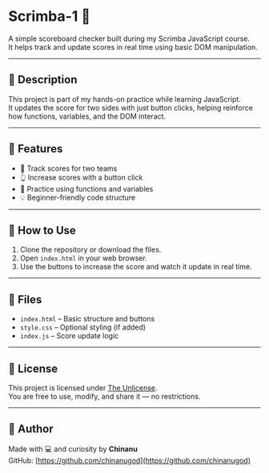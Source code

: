 # Scrimba-1 🏁

A simple scoreboard checker built during my Scrimba JavaScript course.  
It helps track and update scores in real time using basic DOM manipulation.

---

## 📌 Description

This project is part of my hands-on practice while learning JavaScript.  
It updates the score for two sides with just button clicks, helping reinforce how functions, variables, and the DOM interact.

---

## 🔧 Features

- 🧮 Track scores for two teams
- 👆 Increase scores with a button click
- 🧠 Practice using functions and variables
- 💡 Beginner-friendly code structure

---

## 🚀 How to Use

1. Clone the repository or download the files.
2. Open `index.html` in your web browser.
3. Use the buttons to increase the score and watch it update in real time.

---

## 📁 Files

- `index.html` – Basic structure and buttons
- `style.css` – Optional styling (if added)
- `index.js` – Score update logic

---

## 🪪 License

This project is licensed under [The Unlicense](https://unlicense.org/).  
You are free to use, modify, and share it — no restrictions.

---

## 🙋 Author

Made with 💻 and curiosity by **Chinanu**  
GitHub: [https://github.com/chinanugod](https://github.com/chinanugod)
